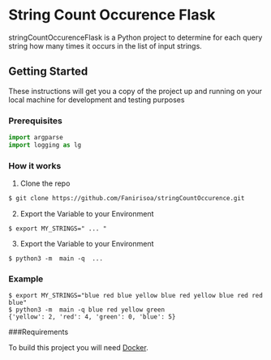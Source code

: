 # String Count Occurence Flask

stringCountOccurenceFlask is a Python project to determine for each query string how many times it occurs in the list of input strings.

## Getting Started

These instructions will get you a copy of the project up and running on your local machine for development and testing purposes

### Prerequisites

```python
import argparse
import logging as lg
```


### How it works

1. Clone the repo
```sh
$ git clone https://github.com/Fanirisoa/stringCountOccurence.git
```
2. Export the Variable to your Environment
```shell
$ export MY_STRINGS=" ... "
```
3. Export the Variable to your Environment
```shell
$ python3 -m  main -q  ...
```

### Example 

```shell
$ export MY_STRINGS="blue red blue yellow blue red yellow blue red red blue"
$ python3 -m  main -q blue red yellow green
{'yellow': 2, 'red': 4, 'green': 0, 'blue': 5}
```

###Requirements

To build this project you will need [Docker][Docker Install].

[Docker Install]:  https://docs.docker.com/install/

